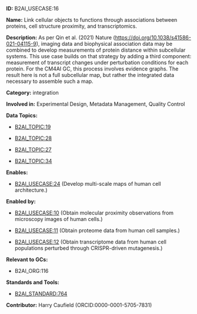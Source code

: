 **ID:** B2AI_USECASE:16

**Name:** Link cellular objects to functions through associations between proteins, cell structure proximity, and transcriptomics.

**Description:** As per Qin et al. (2021) Nature (https://doi.org/10.1038/s41586-021-04115-9), imaging data and biophysical association data may be combined to develop measurements of protein distance within subcellular systems. This use case builds on that strategy by adding a third component: measurement of transcript changes under perturbation conditions for each protein. For the CM4AI GC, this process involves evidence graphs. The result here is not a full subcellular map, but rather the integrated data necessary to assemble such a map.

**Category:** integration

**Involved in:** Experimental Design, Metadata Management, Quality Control

**Data Topics:**

- [B2AI_TOPIC:19](../topics/MicroscaleImaging.markdown)

- [B2AI_TOPIC:28](../topics/Proteome.markdown)

- [B2AI_TOPIC:27](../topics/ProteinStructureModel.markdown)

- [B2AI_TOPIC:34](../topics/Transcriptome.markdown)

**Enables:**

- [B2AI_USECASE:24](../usecases/develop-multi-scale-maps-of-human-cell-architecture.markdown) (Develop multi-scale maps of human cell architecture.)

**Enabled by:**

- [B2AI_USECASE:10](../usecases/obtain-molecular-proximity-observations-from-microscopy-images-of-human-cells.markdown) (Obtain molecular proximity observations from microscopy images of human cells.)

- [B2AI_USECASE:11](../usecases/obtain-proteome-data-from-human-cell-samples.markdown) (Obtain proteome data from human cell samples.)

- [B2AI_USECASE:12](../usecases/obtain-transcriptome-data-from-human-cell-populations-perturbed-through-crispr-driven-mutagenesis.markdown) (Obtain transcriptome data from human cell populations perturbed through CRISPR-driven mutagenesis.)

**Relevant to GCs:**

- B2AI_ORG:116

**Standards and Tools:**

- [B2AI_STANDARD:764](https://b2ai.standards.synapse.org/Explore/Standard/DetailsPage?id=B2AI_STANDARD:764)

**Contributor:** Harry Caufield
 (ORCID:0000-0001-5705-7831)

